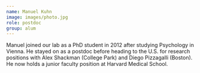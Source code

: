 ```yaml
---
name: Manuel Kuhn
image: images/photo.jpg
role: postdoc
group: alum
---
```


Manuel joined our lab as a PhD student in 2012 after studying Psychology in Vienna. He stayed on as a postdoc before heading to the U.S. for research positions with Alex Shackman (College Park) and Diego Pizzagalli (Boston). He now holds a junior faculty position at Harvard Medical School.

